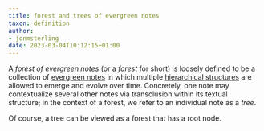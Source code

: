 ```yaml
---
title: forest and trees of evergreen notes
taxon: definition
author:
- jonmsterling
date: 2023-03-04T10:12:15+01:00
---
```


A *forest of [evergreen notes](tfmt-0003)* (or a *forest* for short) is loosely defined to be a collection of [evergreen notes](tfmt-0003) in which multiple [hierarchical structures](tfmt-0005) are allowed to emerge and evolve over time. Concretely, one note may contextualize several other notes via transclusion within its textual structure; in the context of a forest, we refer to an individual note as a *tree*.

Of course, a tree can be viewed as a forest that has a root node.

